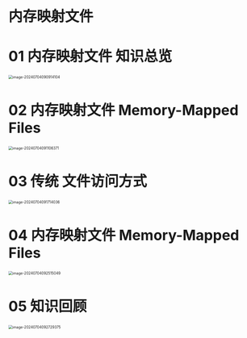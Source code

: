 # 内存映射文件



# 01 内存映射文件 知识总览

<img src="https://cvp.oss-cn-shanghai.aliyuncs.com/picgo/202407040909325.png" alt="image-20240704090914104" style="zoom:50%;" />



# 02 内存映射文件 Memory-Mapped Files 

<img src="https://cvp.oss-cn-shanghai.aliyuncs.com/picgo/202407040911572.png" alt="image-20240704091106371" style="zoom:50%;" />



# 03 传统 文件访问方式

<img src="https://cvp.oss-cn-shanghai.aliyuncs.com/picgo/202407040917380.png" alt="image-20240704091714036" style="zoom:50%;" />



# 04 内存映射文件 Memory-Mapped Files

<img src="https://cvp.oss-cn-shanghai.aliyuncs.com/picgo/202407040925260.png" alt="image-20240704092515049" style="zoom:50%;" />



# 05 知识回顾

<img src="https://cvp.oss-cn-shanghai.aliyuncs.com/picgo/202407040927474.png" alt="image-20240704092729375" style="zoom:50%;" />